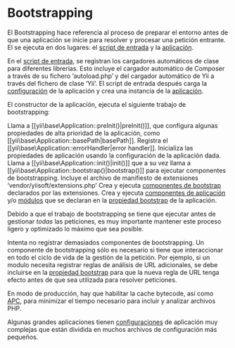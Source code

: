 Bootstrapping
=============

El Bootstrapping hace referencia al proceso de preparar el entorno antes de que una aplicación se inicie para resolver y procesar una petición entrante. El se ejecuta en dos lugares: el [script de entrada](structure-entry-scripts.md) y la [aplicación](structure-applications.md).

En el [script de entrada](structure-entry-scripts.md), se registran los cargadores automáticos de clase para diferentes librerías. Esto incluye el cargador automático de Composer a través de su fichero ‘autoload.php’ y del cargador automático de Yii a través del fichero de clase ‘Yii’. El script de entrada después carga la [configuración](concept-configurations.md) de la aplicación y crea una instancia de la [aplicación](structure-applications.md).

El constructor de la aplicación, ejecuta el siguiente trabajo de bootstrapping:

Llama a [[yii\base\Application::preInit()|preInit()]], que configura algunas propiedades de alta prioridad de la aplicación, como [[yii\base\Application::basePath|basePath]].
Registra el [[yii\base\Application::errorHandler|error handler]].
Inicializa las propiedades de aplicación usando la configuración de la aplicación dada.
Llama a [[yii\base\Application::init()|init()]] que a su vez llama a [[yii\base\Application::bootstrap()|bootstrap()]] para ejecutar componentes de bootstrapping.
Incluye el archivo de manifiesto de extensiones ‘vendor/yiisoft/extensions.php’
Crea y ejecuta [componentes de bootstrap](structure-extensions.md#bootstrapping-classes) declarados por las extensiones. 
Crea y ejecuta [componentes de aplicación](structure-application-components.md) y/o [módulos](structure-modules.md) que se declaran en la [propiedad bootstrap](structure-applications.md#bootstrap) de la aplicación.

Debido a que el trabajo de bootstrapping se tiene que ejecutar antes de gestionar *todas* las peticiones, es muy importante mantener este proceso ligero y optimizado lo máximo que sea posible.

Intenta no registrar demasiados componentes de bootstrapping. Un componente de bootstrapping sólo es necesario si tiene que interaccionar en todo el ciclo de vida de la gestión de la petición. Por ejemplo, si un modulo necesita registrar reglas de análisis de URL adicionales, se debe incluirse en la [propiedad bootstrap](structure-applications.md#bootstrap) para que la nueva regla de URL tenga efecto antes de que sea utilizada para resolver peticiones.

En modo de producción, hay que habilitar la cache bytecode, así como [APC](https://secure.php.net/manual/es/book.apc.php), para minimizar el tiempo necesario para incluir y analizar archivos PHP.

Algunas grandes aplicaciones tienen [configuraciones](concept-configurations.md) de aplicación muy complejas que están dividida en muchos archivos de configuración más pequeños.
